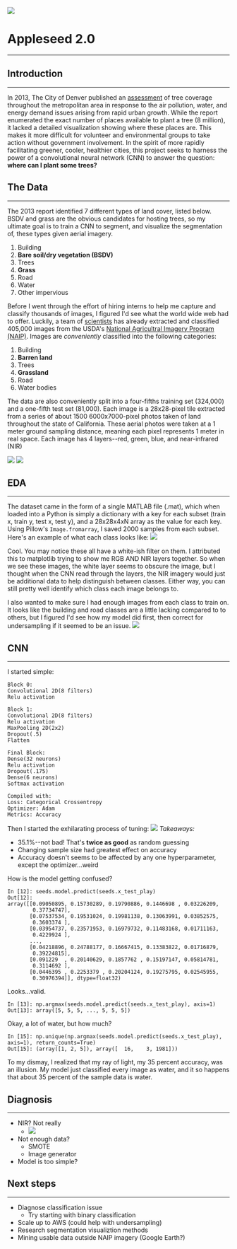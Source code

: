 
![](images/banner.png)
# Appleseed 2.0
***
## Introduction
***
In 2013, The City of Denver published an [assessment](https://www.denvergov.org/media/gis/DataCatalog/tree_canopy_assessment_2013/pdf/Tree_Canopy_Assessment_2013_Final_Report.pdf) of tree coverage throughout the metropolitan area in response to the air pollution, water, and energy demand issues arising from rapid urban growth. While the report enumerated the exact number of places available to plant a tree (8 million), it lacked a detailed visualization showing where these places are. This makes it more difficult for volunteer and environmental groups to take action without government involvement. In the spirit of more rapidly facilitating greener, cooler, healthier cities, this project seeks to harness the power of a convolutional neural network (CNN) to answer the question: **where can I plant some trees?**

## The Data
***
The 2013 report identified 7 different types of land cover, listed below. BSDV and grass are the obvious candidates for hosting trees, so my ultimate goal is to train a CNN to segment, and visualize the segmentation of, these types given aerial imagery.
1. Building
2. **Bare soil/dry vegetation (BSDV)**
3. Trees
4. **Grass**
5. Road
6. Water
7. Other impervious

 Before I went through the effort of hiring interns to help me capture and classify thousands of images, I figured I'd see what the world wide web had to offer. Luckily, a team of [scientists](http://bit.csc.lsu.edu/~saikat/publications/sigproc-sp.pdf) has already extracted and classified 405,000 images from the USDA's [National Agricultral Imagery Program (NAIP)](https://www.fsa.usda.gov/Internet/FSA_File/naip_2009_info_final.pdf). Images are *conveniently* classified into the following categories:
 1. Building
 2. **Barren land**
 3. Trees
 4. **Grassland**
 5. Road
 6. Water bodies

The data are also conveniently split into a four-fifths training set (324,000) and a one-fifth test set (81,000). Each image is a 28x28-pixel tile extracted from a series of about 1500 6000x7000-pixel photos taken of land throughout the state of California. These aerial photos were taken at a 1 meter ground sampling distance, meaning each pixel represents 1 meter in real space. Each image has 4 layers--red, green, blue, and near-infrared (NIR)


![](images/grass.png) ![](images/example.png)



## EDA
***
The dataset came in the form of a single MATLAB file (.mat), which when loaded into a Python is simply a dictionary with a key for each subset (train x, train y, test x, test y), and a 28x28x4xN array as the value for each key. Using Pillow's `Image.fromarray`, I saved 2000 samples from each subset. Here's an example of what each class looks like:
![](images/classes_RGBA.png)

Cool. You may notice these all have a white-ish filter on them. I attributed this to matplotlib trying to show me RGB AND NIR layers together. So when we see these images, the white layer seems to obscure the image, but I thought when the CNN read through the layers, the NIR imagery would just be additional data to help distinguish between classes. Either way, you can still pretty well identify which class each image belongs to. 

I also wanted to make sure I had enough images from each class to train on. It looks like the building and road classes are a little lacking compared to to others, but I figured I'd see how my model did first, then correct for undersampling if it seemed to be an issue.
![](images/class_distribution.png)
 

## CNN
***
I started simple:
```
Block 0:
Convolutional 2D(8 filters)
Relu activation

Block 1:
Convolutional 2D(8 filters)
Relu activation 
MaxPooling 2D(2x2)
Dropout(.5)
Flatten

Final Block:
Dense(32 neurons)
Relu activation
Dropout(.175)
Dense(6 neurons)
Softmax activation

Compiled with:
Loss: Categorical Crossentropy
Optimizer: Adam
Metrics: Accuracy
```

Then I started the exhilarating process of tuning:
![](images/tuning.png)
*Takeaways:*
- 35.1%--not bad! That's **twice as good** as random guessing
- Changing sample size had greatest effect on accuracy
- Accuracy doesn't seems to be affected by any one hyperparameter, except the optimizer...weird

How is the model getting confused?
```
In [12]: seeds.model.predict(seeds.x_test_play)                                                                             
Out[12]: 
array([[0.09050895, 0.15730289, 0.19790886, 0.1446698 , 0.03226209,
        0.37734747],
       [0.07537534, 0.19531024, 0.19981138, 0.13063991, 0.03852575,
        0.3603374 ],
       [0.03954737, 0.23571953, 0.16979732, 0.11483168, 0.01711163,
        0.4229924 ],
       ...,
       [0.04218896, 0.24788177, 0.16667415, 0.13383822, 0.01716879,
        0.39224815],
       [0.091229  , 0.20140629, 0.1857762 , 0.15197147, 0.05814781,
        0.3114692 ],
       [0.0446395 , 0.2253379 , 0.20204124, 0.19275795, 0.02545955,
        0.30976394]], dtype=float32)
```
Looks...valid.
```
In [13]: np.argmax(seeds.model.predict(seeds.x_test_play), axis=1)                                                          
Out[13]: array([5, 5, 5, ..., 5, 5, 5])
```
Okay, a lot of water, but how much?
```
In [15]: np.unique(np.argmax(seeds.model.predict(seeds.x_test_play), axis=1), return_counts=True)                           
Out[15]: (array([1, 2, 5]), array([  16,    3, 1981]))
```
To my dismay, I realized that my ray of light, my 35 percent accuracy, was an illusion. My model just classified every image as water, and it so happens that about 35 percent of the sample data is water. 

## Diagnosis
***
- NIR? Not really
    - ![](images/classes_RGB.png)
- Not enough data? 
    - SMOTE
    - Image generator
- Model is too simple?



## Next steps
***
- Diagnose classification issue
    - Try starting with binary classification
- Scale up to AWS (could help with undersampling)
- Research segmentation visualiztion methods
- Mining usable data outside NAIP imagery (Google Earth?)









